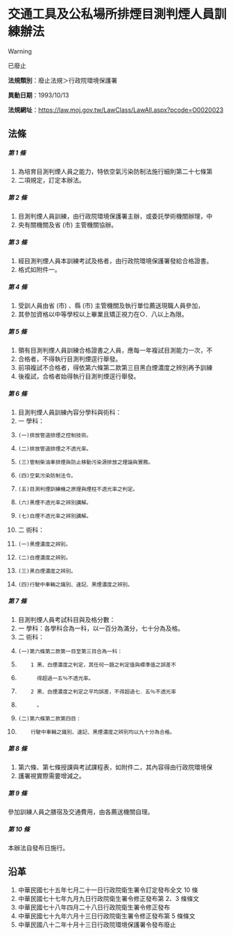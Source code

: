 # 交通工具及公私場所排煙目測判煙人員訓練辦法
> [!WARNING]
> 已廢止

**法規類別**：廢止法規＞行政院環境保護署

**異動日期**：1993/10/13  

**法規網址**：https://law.moj.gov.tw/LawClass/LawAll.aspx?pcode=O0020023



## 法條
##### 第 1 條
1. 為培育目測判煙人員之能力，特依空氣污染防制法施行細則第二十七條第
1. 二項規定，訂定本辦法。

##### 第 2 條
1. 目測判煙人員訓練，由行政院環境保護署主辦，或委託學術機關辦理，中
1. 央有關機關及省 (市) 主管機關協辦。

##### 第 3 條
1. 經目測判煙人員本訓練考試及格者，由行政院環境保護署發給合格證書。
1. 格式如附件一。

##### 第 4 條
1. 受訓人員由省 (市) 、縣 (市) 主管機關及執行單位薦送現職人員參加，
1. 其參加資格以中等學校以上畢業且矯正視力在○．八以上為限。

##### 第 5 條
1. 領有目測判煙人員訓練合格證書之人員，應每一年複試目測能力一次，不
1. 合格者，不得執行目測判煙逕行舉發。
1. 前項複試不合格者，得依第六條第二款第三目黑白煙濃度之辨別再予訓練
1. 後複試，合格者始得執行目測判煙逕行舉發。

##### 第 6 條
1. 目測判煙人員訓練內容分學科與術科：
1.   一  學科：
1.     (一)排放管道排煙之控制技術。
1.     (二)排放管道排煙之不透光率。
1.     (三)管制柴油車排煙與防止移動污染源排放之理論與實務。
1.     (四)空氣污染防制法令。
1.     (五)目測判煙訓練機之原理與煙柱不透光率之判定。
1.     (六)黑煙不透光率之辨別講解。
1.     (七)白煙不透光率之辨別講解。
1.   二  術科：
1.     (一)黑煙濃度之辨別。
1.     (二)白煙濃度之辨別。
1.     (三)黑白煙濃度之辨別。
1.     (四)行駛中車輛之識別、速記、黑煙濃度之辨別。

##### 第 7 條
1. 目測判煙人員考試科目與及格分數：
1.   一  學科：各學科合為一科，以一百分為滿分，七十分為及格。
1.   二  術科：
1.     (一)第六條第二款第一目至第三目合為一科：
1.         1 黑、白煙濃度之判定，其任何一題之判定值與標準值之誤差不
1.           得超過一五％不透光率。
1.         2 黑、白煙濃度之判定之平均誤差，不得超過七．五％不透光率
1.           。
1.     (二)第六條第二款第四目：
1.         行駛中車輛之識別、速記、黑煙濃度之辨別均以九十分為合格。

##### 第 8 條
1. 第六條、第七條授課與考試課程表，如附件二，其內容得由行政院環境保
1. 護署視實際需要增減之。

##### 第 9 條
參加訓練人員之膳宿及交通費用，由各薦送機關自理。

##### 第 10 條
本辦法自發布日施行。

## 沿革
1. 中華民國七十五年七月二十一日行政院衛生署令訂定發布全文 10 條  
1. 中華民國七十七年九月九日行政院衛生署令修正發布第 2、3 條條文          
1. 中華民國七十八年四月二十八日行政院衛生署令修正發布            
1. 中華民國七十九年六月十三日行政院衛生署令修正發布第 5  條條文            
1. 中華民國八十二年十月十三日行政院環境保護署令發布廢止
